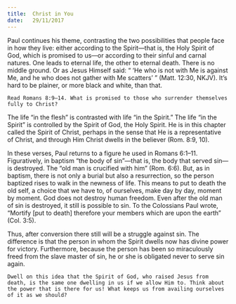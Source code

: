 ```yaml
---
title:  Christ in You
date:   29/11/2017
---
```


Paul continues his theme, contrasting the two possibilities that people face in how they live: either according to the Spirit—that is, the Holy Spirit of God, which is promised to us—or according to their sinful and carnal natures. One leads to eternal life, the other to eternal death. There is no middle ground. Or as Jesus Himself said: “ ‘He who is not with Me is against Me, and he who does not gather with Me scatters’ ” (Matt. 12:30, NKJV). It’s hard to be plainer, or more black and white, than that.

`Read Romans 8:9–14. What is promised to those who surrender themselves fully to Christ?`

The life “in the flesh” is contrasted with life “in the Spirit.” The life “in the Spirit” is controlled by the Spirit of God, the Holy Spirit. He is in this chapter called the Spirit of Christ, perhaps in the sense that He is a representative of Christ, and through Him Christ dwells in the believer (Rom. 8:9, 10).

In these verses, Paul returns to a figure he used in Romans 6:1–11. Figuratively, in baptism “the body of sin”—that is, the body that served sin—is destroyed. The “old man is crucified with him” (Rom. 6:6). But, as in baptism, there is not only a burial but also a resurrection, so the person baptized rises to walk in the newness of life. This means to put to death the old self, a choice that we have to, of ourselves, make day by day, moment by moment. God does not destroy human freedom. Even after the old man of sin is destroyed, it still is possible to sin. To the Colossians Paul wrote, “Mortify [put to death] therefore your members which are upon the earth” (Col. 3:5).

Thus, after conversion there still will be a struggle against sin. The difference is that the person in whom the Spirit dwells now has divine power for victory. Furthermore, because the person has been so miraculously freed from the slave master of sin, he or she is obligated never to serve sin again.

`Dwell on this idea that the Spirit of God, who raised Jesus from death, is the same one dwelling in us if we allow Him to. Think about the power that is there for us! What keeps us from availing ourselves of it as we should?`